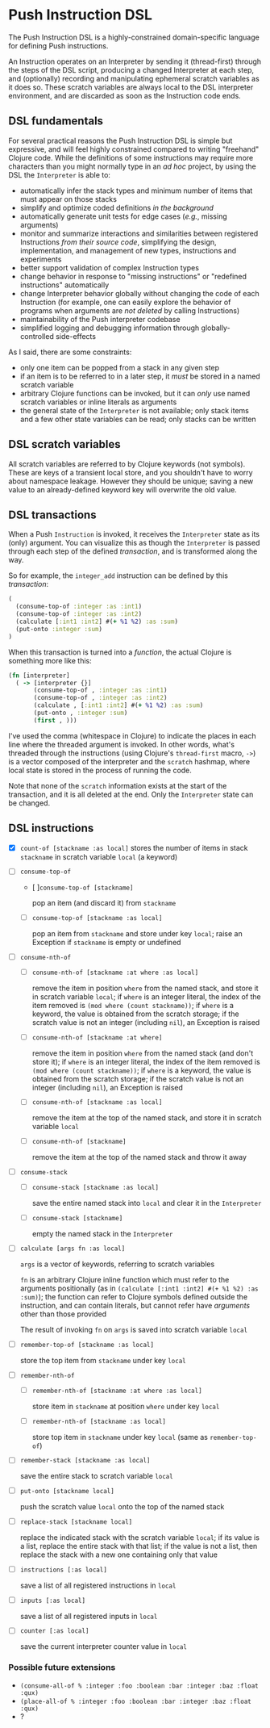 # Push Instruction DSL

The Push Instruction DSL is a highly-constrained domain-specific language for defining Push instructions.

An Instruction operates on an Interpreter by sending it (thread-first) through the steps of the DSL script, producing a changed Interpreter at each step, and (optionally) recording and manipulating ephemeral scratch variables as it does so. These scratch variables are always local to the DSL interpreter environment, and are discarded as soon as the Instruction code ends.

## DSL fundamentals

For several practical reasons the Push Instruction DSL is simple but expressive, and will feel highly constrained compared to writing "freehand" Clojure code. While the definitions of some instructions may require more characters than you might normally type in an _ad hoc_ project, by using the DSL the `Interpreter` is able to:

- automatically infer the stack types and minimum number of items that must appear on those stacks
- simplify and optimize coded definitions _in the background_
- automatically generate unit tests for edge cases (_e.g._, missing arguments)
- monitor and summarize interactions and similarities between registered Instructions _from their source code_, simplifying the design, implementation, and management of new types, instructions and experiments
- better support validation of complex Instruction types
- change behavior in response to "missing instructions" or "redefined instructions" automatically
- change Interpreter behavior globally without changing the code of each Instruction (for example, one can easily explore the behavior of programs when arguments are _not deleted_ by calling Instructions)
- maintainability of the Push interpreter codebase
- simplified logging and debugging information through globally-controlled side-effects

As I said, there are some constraints:

- only one item can be popped from a stack in any given step
- if an item is to be referred to in a later step, it _must_ be stored in a named scratch variable
- arbitrary Clojure functions can be invoked, but it can _only_ use named scratch variables or inline literals as arguments
- the general state of the `Interpreter` is not available; only stack items and a few other state variables can be read; only stacks can be written

## DSL scratch variables

All scratch variables are referred to by Clojure keywords (not symbols). These are keys of a transient local store, and you shouldn't have to worry about namespace leakage. However they should be unique; saving a new value to an already-defined keyword key will overwrite the old value.

## DSL transactions

When a Push `Instruction` is invoked, it receives the `Interpreter` state as its (only) argument. You can visualize this as though the `Interpreter` is passed through each step of the defined _transaction_, and is transformed along the way.

So for example, the `integer_add` instruction can be defined by this _transaction_:

```clojure
(
  (consume-top-of :integer :as :int1)
  (consume-top-of :integer :as :int2)
  (calculate [:int1 :int2] #(+ %1 %2) :as :sum)
  (put-onto :integer :sum)
)
```

When this transaction is turned into a _function_, the actual Clojure is something more like this:

```clojure
(fn [interpreter]
  ( -> [interpreter {}]
       (consume-top-of , :integer :as :int1)
       (consume-top-of , :integer :as :int2)
       (calculate , [:int1 :int2] #(+ %1 %2) :as :sum)
       (put-onto , :integer :sum)
       (first , )))
```

I've used the comma (whitespace in Clojure) to indicate the places in each line where the threaded argument is invoked. In other words, what's threaded through the instructions (using Clojure's `thread-first` macro, `->`) is a vector composed of the interpreter and the `scratch` hashmap, where local state is stored in the process of running the code.

Note that none of the `scratch` information exists at the start of the transaction, and it is all deleted at the end. Only the `Interpreter` state can be changed.

## DSL instructions

- [x] `count-of [stackname :as local]`
  stores the number of items in stack `stackname` in scratch variable `local` (a keyword)

- [ ] `consume-top-of`
  - [ ]`consume-top-of [stackname]`
    
    pop an item (and discard it) from `stackname`
  - [ ] `consume-top-of [stackname :as local]`
    
    pop an item from `stackname` and store under key `local`; raise an Exception if `stackname` is empty or undefined

- [ ] `consume-nth-of`
  - [ ] `consume-nth-of [stackname :at where :as local]`
    
    remove the item in position `where` from the named stack, and store it in scratch variable `local`; if `where` is an integer literal, the index of the item removed is `(mod where (count stackname))`; if `where` is a keyword, the value is obtained from the scratch storage; if the scratch value is not an integer (including `nil`), an Exception is raised 
    
  - [ ] `consume-nth-of [stackname :at where]`
    
    remove the item in position `where` from the named stack (and don't store it); if `where` is an integer literal, the index of the item removed is `(mod where (count stackname))`; if `where` is a keyword, the value is obtained from the scratch storage; if the scratch value is not an integer (including `nil`), an Exception is raised

  - [ ] `consume-nth-of [stackname :as local]`
    
    remove the item at the top of the named stack, and store it in scratch variable `local`

  - [ ] `consume-nth-of [stackname]`
  
    remove the item at the top of the named stack and throw it away

- [ ] `consume-stack`
  - [ ] `consume-stack [stackname :as local]`
  
    save the entire named stack into `local` and clear it in the `Interpreter`

  - [ ] `consume-stack [stackname]`

    empty the named stack in the `Interpreter`


- [ ] `calculate [args fn :as local]`
  
  `args` is a vector of keywords, referring to scratch variables

  `fn` is an arbitrary Clojure inline function which must refer to the arguments positionally (as in `(calculate [:int1 :int2] #(+ %1 %2) :as :sum)`); the function can refer to Clojure symbols defined outside the instruction, and can contain literals, but cannot refer have _arguments_ other than those provided

  The result of invoking `fn` on `args` is saved into scratch variable `local`

- [ ] `remember-top-of [stackname :as local]`

  store the top item from `stackname` under key `local`

- [ ] `remember-nth-of`
  - [ ] `remember-nth-of [stackname :at where :as local]`
    
    store item in `stackname` at position `where` under key `local`
  - [ ] `remember-nth-of [stackname :as local]`
    
    store top item in `stackname` under key `local` (same as `remember-top-of`)

- [ ] `remember-stack [stackname :as local]`

  save the entire stack to scratch variable `local`

- [ ] `put-onto [stackname local]`

  push the scratch value `local` onto the top of the named stack

- [ ] `replace-stack [stackname local]`
  
  replace the indicated stack with the scratch variable `local`; if its value is a list, replace the entire stack with that list; if the value is not a list, then replace the stack with a new one containing only that value

- [ ] `instructions [:as local]`

  save a list of all registered instructions in `local`

- [ ] `inputs [:as local]`

  save a list of all registered inputs in `local`

- [ ] `counter [:as local]`
  
  save the current interpreter counter value in `local`


### Possible future extensions

- `(consume-all-of % :integer :foo :boolean :bar :integer :baz :float :qux)`
- `(place-all-of % :integer :foo :boolean :bar :integer :baz :float :qux)`
- ?